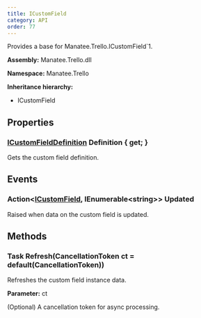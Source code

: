 ```yaml
---
title: ICustomField
category: API
order: 77
---
```


Provides a base for Manatee.Trello.ICustomField`1.

**Assembly:** Manatee.Trello.dll

**Namespace:** Manatee.Trello

**Inheritance hierarchy:**

- ICustomField

## Properties

### [ICustomFieldDefinition](../ICustomFieldDefinition#icustomfielddefinition) Definition { get; }

Gets the custom field definition.

## Events

### Action&lt;[ICustomField](../ICustomField#icustomfield), IEnumerable&lt;string&gt;&gt; Updated

Raised when data on the custom field is updated.

## Methods

### Task Refresh(CancellationToken ct = default(CancellationToken))

Refreshes the custom field instance data.

**Parameter:** ct

(Optional) A cancellation token for async processing.

